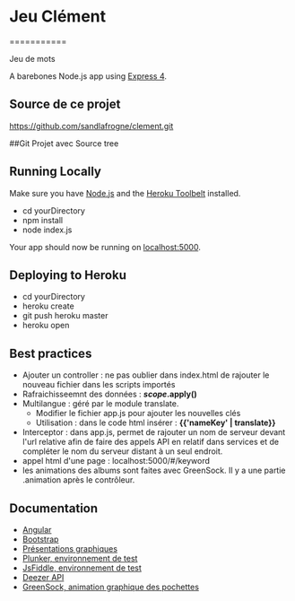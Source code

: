 # Jeu Clément
===========

Jeu de mots

A barebones Node.js app using [Express 4](http://expressjs.com/).

## Source de ce projet
https://github.com/sandlafrogne/clement.git

##Git Projet avec Source tree

## Running Locally

Make sure you have [Node.js](http://nodejs.org/) and the [Heroku Toolbelt](https://toolbelt.heroku.com/) installed.

* cd yourDirectory
* npm install
* node index.js

Your app should now be running on [localhost:5000](http://localhost:6000/).

## Deploying to Heroku
* cd yourDirectory
* heroku create
* git push heroku master
* heroku open


## Best practices

* Ajouter un controller : 
	ne pas oublier dans index.html de rajouter le nouveau fichier dans les scripts importés
* Rafraichisseemnt des données : **$scope.$apply()**
* Multilangue : géré par le module translate. 
	* Modifier le fichier app.js pour ajouter les nouvelles clés
	* Utilisation : dans le code html insérer : **{{'nameKey' | translate}}**
* Interceptor : dans app.js, permet de rajouter un nom de serveur devant l'url relative afin de faire des appels API en relatif dans services et de compléter le nom du serveur distant à un seul endroit. 
* appel html d'une page : localhost:5000/#/keyword
* les animations des albums sont faites avec GreenSock. Il y a une partie .animation après le contrôleur.

## Documentation 
* [Angular](https://docs.angularjs.org/guide/)
* [Bootstrap](http://getbootstrap.com/javascript/) 
* [Présentations graphiques](http://blog.angularjs.org/)
* [Plunker, environnement de test](http://plnkr.co/)
* [JsFiddle, environnement de test](http://jsfiddle.net/)
* [Deezer API](http://developers.deezer.com/api/)
* [GreenSock, animation graphique des pochettes](http://greensock.com/get-started-js)


